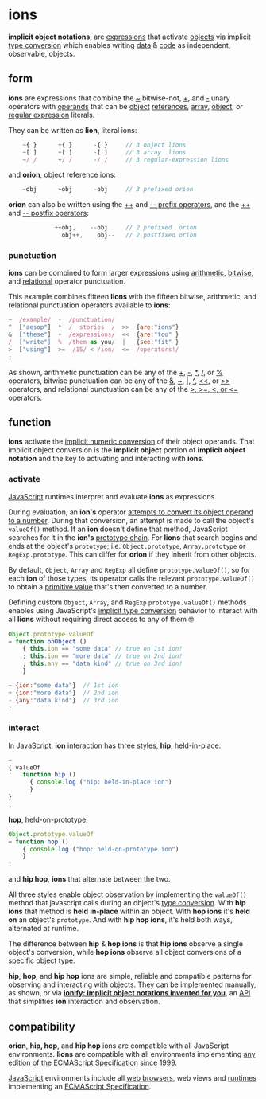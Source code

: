# ions

**implicit object notations**, are
[expressions](https://en.wikipedia.org/wiki/Expression_(computer_science))
that activate [objects](https://en.wikipedia.org/wiki/Object_(computer_science))
via implicit [type conversion](https://en.wikipedia.org/wiki/Type_conversion)
which enables writing [data](https://en.wikipedia.org/wiki/Data_(computing)) &
[code](https://en.wikipedia.org/wiki/Source_code)
as independent, observable, objects.


## form

**ions** are expressions that combine the
[~](http://www.ecma-international.org/ecma-262/6.0/index.html#sec-bitwise-not-operator)
bitwise-not,
[+](http://www.ecma-international.org/ecma-262/6.0/index.html#sec-unary-plus-operator),
and [-](http://www.ecma-international.org/ecma-262/6.0/index.html#sec-unary-minus-operator)
unary operators with [operands](https://en.wikipedia.org/wiki/Operand#Computer_science)
that can be [object](http://www.ecma-international.org/ecma-262/6.0/index.html#sec-object-type)
[references](http://www.ecma-international.org/ecma-262/6.0/index.html#sec-reference-specification-type),
[array](http://www.ecma-international.org/ecma-262/6.0/index.html#sec-array-initializer),
[object](http://www.ecma-international.org/ecma-262/6.0/index.html#sec-object-initializer),
or
[regular expression](http://www.ecma-international.org/ecma-262/6.0/index.html#sec-literals-regular-expression-literals)
literals.

They can be written as **lion**, literal ions:

```javascript
    ~{ }      +{ }      -{ }     // 3 object lions
    ~[ ]      +[ ]      -[ ]     // 3 array  lions
    ~/ /      +/ /      -/ /     // 3 regular-expression lions
```
and **orion**, object reference ions:

```javascript
    ~obj      +obj      -obj     // 3 prefixed orion
```

**orion** can also be written using the
[++](http://www.ecma-international.org/ecma-262/6.0/index.html#sec-prefix-increment-operator)
and
[-- prefix operators](http://www.ecma-international.org/ecma-262/6.0/index.html#sec-prefix-decrement-operator),
and the
[++](http://www.ecma-international.org/ecma-262/6.0/index.html#sec-postfix-increment-operator)
and
[-- postfix operators](http://www.ecma-international.org/ecma-262/6.0/index.html#sec-postfix-decrement-operator):

```javascript
             ++obj,    --obj     // 2 prefixed  orion
               obj++,    obj--   // 2 postfixed orion
```

### punctuation

**ions** can be combined to form larger expressions using
[arithmetic](https://developer.mozilla.org/en-US/docs/Web/JavaScript/Guide/Expressions_and_Operators#Arithmetic_operators),
[bitwise](https://developer.mozilla.org/en-US/docs/Web/JavaScript/Guide/Expressions_and_Operators#Bitwise_operators), and
[relational](https://developer.mozilla.org/en-US/docs/Web/JavaScript/Reference/Operators/Comparison_Operators#Relational_operators)
operator punctuation.

This example combines fifteen **lions** with the fifteen bitwise, arithmetic,
and relational punctuation operators available to **ions**:

```javascript
~  /example/  -  /punctuation/
^  ["aesop"]  *  /  stories  /  >>  {are:"ions"}
&  ["these"]  +  /expressions/  <<  {are:"too" }
/  ["write"]  %  /them as you/  |   {see:"fit" }
>  ["using"]  >=  /15/ < /ion/  <=  /operators!/
;
```

As shown, arithmetic punctuation can be any of the
[+](http://www.ecma-international.org/ecma-262/6.0/index.html#sec-addition-operator-plus),
[-](http://www.ecma-international.org/ecma-262/6.0/index.html#sec-subtraction-operator-minus),
[*](http://www.ecma-international.org/ecma-262/6.0/index.html#sec-applying-the-mul-operator),
[/](http://www.ecma-international.org/ecma-262/6.0/index.html#sec-applying-the-div-operator), or
[%](http://www.ecma-international.org/ecma-262/6.0/index.html#sec-applying-the-mod-operator)
operators, bitwise punctuation can be any of the
[&](https://developer.mozilla.org/en-US/docs/Web/JavaScript/Reference/Operators/Bitwise_Operators#Bitwise_AND),
[~](http://www.ecma-international.org/ecma-262/6.0/index.html#sec-bitwise-not-operator),
[|](https://developer.mozilla.org/en-US/docs/Web/JavaScript/Reference/Operators/Bitwise_Operators#Bitwise_OR),
[^](https://developer.mozilla.org/en-US/docs/Web/JavaScript/Reference/Operators/Bitwise_Operators#Bitwise_XOR),
[<<](http://www.ecma-international.org/ecma-262/6.0/index.html#sec-left-shift-operator), or
[\>>](http://www.ecma-international.org/ecma-262/6.0/index.html#sec-signed-right-shift-operator)
operators, and relational punctuation can be any of the
[&gt;, &gt;=, <, or <=](http://www.ecma-international.org/ecma-262/6.0/index.html#sec-relational-operators-runtime-semantics-evaluation)
operators.


## function

**ions** activate the
[implicit numeric conversion](http://www.ecma-international.org/ecma-262/6.0/index.html#sec-tonumber)
of their object operands. That implicit object conversion is the **implicit
object** portion of **implicit object notation** and the key to activating and
interacting with **ions**.

### activate

[JavaScript](http://www.ecma-international.org/ecma-262/6.0/index.html#sec-overview)
runtimes interpret and evaluate **ions** as expressions.

During evaluation, an **ion's** operator
[attempts to convert its object operand to a number](http://www.ecma-international.org/ecma-262/6.0/index.html#sec-toprimitive).
During that conversion, an attempt is made to call the object's `valueOf()`
method. If an **ion** doesn't define that method, JavaScript searches for
it in the **ion's**
[prototype chain](http://www.ecma-international.org/ecma-262/6.0/index.html#sec-objects).
For **lions** that search begins and ends at the object's
`prototype`; i.e. `Object.prototype`, `Array.prototype` or `RegExp.prototype`.
This can differ for **orion** if they inherit from other objects.

By default, `Object`, `Array` and `RegExp` all define `prototype.valueOf()`, so
for each **ion** of those types, its operator calls the relevant
`prototype.valueOf()` to obtain a
[primitive value](https://en.m.wikipedia.org/wiki/Primitive_value)
that's then converted to a number.

Defining custom `Object`, `Array`, and
`RegExp` `prototype.valueOf()` methods enables using JavaScript's
[implicit type conversion](https://en.wikipedia.org/wiki/Type_conversion)
behavior to interact with all **lions** without requiring direct access to any of them 🤓

```javascript
Object.prototype.valueOf
= function onObject ()
    { this.ion == "some data" // true on 1st ion!
    ; this.ion == "more data" // true on 2nd ion!
    ; this.any == "data kind" // true on 3rd ion!
    }

~ {ion:"some data"}  // 1st ion
+ {ion:"more data"}  // 2nd ion
- {any:"data kind"}  // 3rd ion
;
```

### interact

In JavaScript, **ion** interaction has three styles, **hip**, held-in-place:

```javascript
~
{ valueOf
:   function hip ()
      { console.log ("hip: held-in-place ion")
      }
}
;
```

**hop**, held-on-prototype:

```javascript
Object.prototype.valueOf
= function hop ()
    { console.log ("hop: held-on-prototype ion")
    }
;
```

and **hip hop**, **ions** that alternate between the two.


All three styles enable object observation by implementing the `valueOf()`
method that javascript calls during an object's
[type conversion](http://www.ecma-international.org/ecma-262/6.0/index.html#sec-toprimitive).
With **hip ions** that method is **held** __in-place__ within an object. With
**hop ions** it's **held** __on__ an object's `prototype`. And with
**hip hop ions**, it's held both ways, alternated at runtime.

The difference between **hip** & **hop ions** is that **hip ions** observe a
single object's conversion, while **hop ions** observe all object conversions
of a specific object type.

**hip**, **hop**, and **hip hop** ions are simple, reliable and compatible
patterns for observing and interacting with objects. They can be implemented
manually, as shown, or via
[**ionify: implicit object notations invented for you**](http://github.com/ionify/ionify/),
an [API](https://en.wikipedia.org/wiki/Application_programming_interface)
that simplifies **ion** interaction and observation.


## compatibility

**orion**, **hip, hop**, and **hip hop** ions are compatible with all JavaScript
environments. **lions** are compatible with all environments implementing
[any edition of the ECMAScript Specification](http://www.ecma-international.org/publications/standards/Ecma-262-arch.htm)
since [1999](http://www.ecma-international.org/publications/files/ECMA-ST-ARCH/ECMA-262,%203rd%20edition,%20December%201999.pdf).

[JavaScript](http://www.ecma-international.org/publications/standards/Ecma-262.htm)
environments include all
[web browsers](https://en.wikipedia.org/wiki/Web_browser), web views and
[runtimes](http://en.wikipedia.org/wiki/JavaScript_engine) implementing an
[ECMAScript Specification](http://www.ecma-international.org/publications/standards/Ecma-262-arch.htm).
